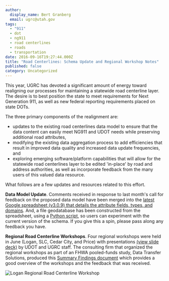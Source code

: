 ```yaml
---
author:
  display_name: Bert Granberg
  email: ugrc@utah.gov
tags:
  - "911"
  - dot
  - ng911
  - road centerlines
  - roads
  - transportation
date: 2016-09-16T19:27:44.000Z
title: "Road Centerlines: Schema Update and Regional Workshop Notes"
published: false
category: Uncategorized
---
```


This year, UGRC has devoted a significant amount of energy toward realigning our processes for maintaining a statewide road centerline layer. The desire is to best position the state to meet requirements for Next Generation 911, as well as new federal reporting requirements placed on state DOTs.

The three primary components of the realignment are:

- updates to the existing road centerlines data model to ensure that the data content can easily meet NG911 and UDOT needs while preserving additional road attributes,
- modifying the existing data aggregation process to add efficiencies that result in improved data quality and increased data update frequencies, and
- exploring emerging software/platform capabilities that will allow for the statewide road centerlines layer to be edited 'in-place' by road and address authorities, as well as incorporate feedback from the many users of this valued data resource.

What follows are a few updates and resources related to this effort.

**Data Model Update**. Comments received in response to last month's call for feedback on the proposed data model have been merged into the [latest Google spreadsheet (v3.0.9) that details the attribute fields, types, and domains](https://docs.google.com/spreadsheets/d/1jQ_JuRIEtzxj60F0FAGmdu5JrFpfYBbSt3YzzCjxpfI/edit#gid=811360546). And, a file geodatabase has been constructed from the spreadsheet, using a [Python script](https://github.com/agrc/road-centerlines-schema), so users can experiment with the current version of the schema. If you give this a spin, please pass along any feedback you have.

**Regional Road Centerline Workshops**. Four regional workshops were held in June (Logan, SLC, Cedar City, and Price) with presentations [(view slide deck)](https://docs.google.com/presentation/d/1TZYthlekeE-wNb7I2z6lfuqrFNdz0ujEZdjqRAh22xs/edit?usp=sharing) by UDOT and UGRC staff. The consulting firm that organized the regional workshops as part of an FHWA pooled-funds study, Data Transfer Solutions, produced this [Summary Findings document](https://docs.google.com/document/d/1LbVmedJ2bSjso57p39Kk4sRCaSlI9TcBfHHYVXaEXFk/edit?usp=sharing) which provides a good overview of the workshops and the feedback that was received.

![Logan Regional Road Centerline Workshop](deleted)

